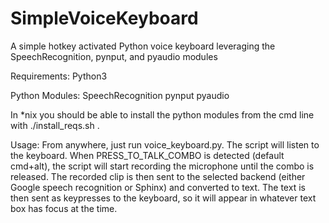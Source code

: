 # SimpleVoiceKeyboard
A simple hotkey activated Python voice keyboard leveraging the SpeechRecognition, pynput, and pyaudio modules

Requirements:
Python3

Python Modules:
SpeechRecognition
pynput
pyaudio

In *nix you should be able to install the python modules from the cmd line with ./install_reqs.sh .  

Usage:
From anywhere, just run voice_keyboard.py. The script will listen to the keyboard. When PRESS_TO_TALK_COMBO is detected (default cmd+alt), the script will start recording the microphone until the combo is released.
The recorded clip is then sent to the selected backend (either Google speech recognition or Sphinx) and converted to text.
The text is then sent as keypresses to the keyboard, so it will appear in whatever text box has focus at the time.
